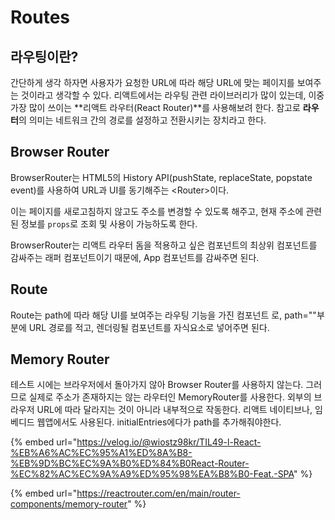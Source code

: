 # Routes

## 라우팅이란?&#x20;

간단하게 생각 하자면 사용자가 요청한 URL에 따라 해당 URL에 맞는 페이지를 보여주는 것이라고 생각할 수 있다. 리액트에서는 라우팅 관련 라이브러리가 많이 있는데, 이중 가장 많이 쓰이는 **리액트 라우터(React Router)**를 사용해보려 한다. 참고로 **라우터**의 의미는 네트워크 간의 경로를 설정하고 전환시키는 장치라고 한다.



## Browser Router

BrowserRouter는 HTML5의 History API(pushState, replaceState, popstate event)를 사용하여 URL과 UI를 동기해주는 \<Router>이다.

이는 페이지를 새로고침하지 않고도 주소를 변경할 수 있도록 해주고, 현재 주소에 관련된 정보를 `props`로 조회 및 사용이 가능하도록 한다.

BrowserRouter는 리액트 라우터 돔을 적용하고 싶은 컴포넌트의 최상위 컴포넌트를 감싸주는 래퍼 컴포넌트이기 때문에, App 컴포넌트를 감싸주면 된다.



## Route

Route는 path에 따라 해당 UI를 보여주는 라우팅 기능을 가진 컴포넌트 로, path=""부분에 URL 경로를 적고, 렌더링될 컴포넌트를 자식요소로 넣어주면 된다.



## Memory Router

테스트 시에는 브라우저에서 돌아가지 않아 Browser Router를 사용하지 않는다. 그러므로 실제로 주소가 존재하지는 않는 라우터인 MemoryRouter를 사용한다. 외부의 브라우저 URL에 따라 달라지는 것이 아니라 내부적으로 작동한다. 리액트 네이티브나, 임베디드 웹앱에서도 사용된다. initialEntries에다가 path를 추가해줘야한다.



{% embed url="https://velog.io/@wiostz98kr/TIL49-l-React-%EB%A6%AC%EC%95%A1%ED%8A%B8-%EB%9D%BC%EC%9A%B0%ED%84%B0React-Router-%EC%82%AC%EC%9A%A9%ED%95%98%EA%B8%B0-Feat.-SPA" %}

{% embed url="https://reactrouter.com/en/main/router-components/memory-router" %}
